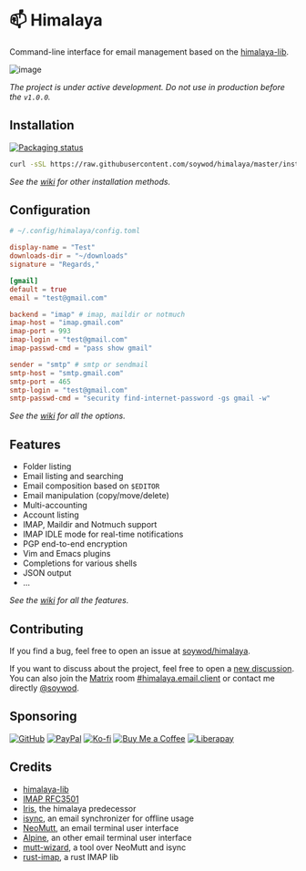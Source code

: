# 📫 Himalaya

Command-line interface for email management based on the
[himalaya-lib](https://git.sr.ht/~soywod/himalaya-lib).

![image](https://user-images.githubusercontent.com/10437171/138774902-7b9de5a3-93eb-44b0-8cfb-6d2e11e3b1aa.png)

*The project is under active development. Do not use in production
before the `v1.0.0`.*

## Installation

[![Packaging
status](https://repology.org/badge/vertical-allrepos/himalaya.svg)](https://repology.org/project/himalaya/versions)

```sh
curl -sSL https://raw.githubusercontent.com/soywod/himalaya/master/install.sh | PREFIX=~/.local sh
```

*See the
[wiki](https://github.com/soywod/himalaya/wiki/Installation:binary)
for other installation methods.*

## Configuration

```toml
# ~/.config/himalaya/config.toml

display-name = "Test"
downloads-dir = "~/downloads"
signature = "Regards,"

[gmail]
default = true
email = "test@gmail.com"

backend = "imap" # imap, maildir or notmuch
imap-host = "imap.gmail.com"
imap-port = 993
imap-login = "test@gmail.com"
imap-passwd-cmd = "pass show gmail"

sender = "smtp" # smtp or sendmail
smtp-host = "smtp.gmail.com"
smtp-port = 465
smtp-login = "test@gmail.com"
smtp-passwd-cmd = "security find-internet-password -gs gmail -w"
```

*See the
[wiki](https://github.com/soywod/himalaya/wiki/Configuration:config-file)
for all the options.*

## Features

- Folder listing
- Email listing and searching
- Email composition based on `$EDITOR`
- Email manipulation (copy/move/delete)
- Multi-accounting
- Account listing
- IMAP, Maildir and Notmuch support
- IMAP IDLE mode for real-time notifications
- PGP end-to-end encryption
- Vim and Emacs plugins
- Completions for various shells
- JSON output
- …

*See the
[wiki](https://github.com/soywod/himalaya/wiki/Usage:email:list) for
all the features.*

## Contributing

If you find a bug, feel free to open an issue at
[soywod/himalaya](https://github.com/soywod/himalaya/issues/new).

If you want to discuss about the project, feel free to open a [new
discussion](https://github.com/soywod/himalaya/discussions/new). You
can also join the [Matrix](https://matrix.org/) room
[#himalaya.email.client](https://matrix.to/#/#himalaya.email.client:matrix.org)
or contact me directly
[@soywod](https://matrix.to/#/@soywod:matrix.org).

## Sponsoring

[![GitHub](https://img.shields.io/badge/-GitHub%20Sponsors-fafbfc?logo=GitHub%20Sponsors&style=flat-square)](https://github.com/sponsors/soywod)
[![PayPal](https://img.shields.io/badge/-PayPal-0079c1?logo=PayPal&logoColor=ffffff&style=flat-square)](https://www.paypal.com/paypalme/soywod)
[![Ko-fi](https://img.shields.io/badge/-Ko--fi-ff5e5a?logo=Ko-fi&logoColor=ffffff&style=flat-square)](https://ko-fi.com/soywod)
[![Buy Me a Coffee](https://img.shields.io/badge/-Buy%20Me%20a%20Coffee-ffdd00?logo=Buy%20Me%20A%20Coffee&logoColor=000000&style=flat-square)](https://www.buymeacoffee.com/soywod)
[![Liberapay](https://img.shields.io/badge/-Liberapay-f6c915?logo=Liberapay&logoColor=222222&style=flat-square)](https://liberapay.com/soywod)

## Credits

- [himalaya-lib](https://git.sr.ht/~soywod/himalaya-lib)
- [IMAP RFC3501](https://tools.ietf.org/html/rfc3501)
- [Iris](https://github.com/soywod/iris.vim), the himalaya predecessor
- [isync](https://isync.sourceforge.io/), an email synchronizer for
  offline usage
- [NeoMutt](https://neomutt.org/), an email terminal user interface
- [Alpine](http://alpine.x10host.com/alpine/alpine-info/), an other
  email terminal user interface
- [mutt-wizard](https://github.com/LukeSmithxyz/mutt-wizard), a tool
  over NeoMutt and isync
- [rust-imap](https://github.com/jonhoo/rust-imap), a rust IMAP lib
